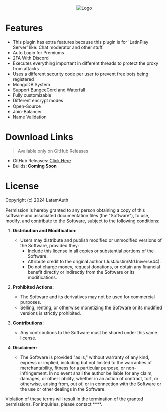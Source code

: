 <p align="center">
    <img src="https://i.imgur.com/tHpw7Gq.png" alt="Logo">
</p>

# Features

* This plugin has extra features because this plugin is for 'LatinPlay Server' like: Chat moderator and other stuff.
* Auto Login for Premiums
* 2FA With Discord
* Executes everything important in different threads to protect the proxy from attacks
* Uses a different security code per user to prevent free bots being registered
* MongoDB System
* Support BungeeCord and Waterfall
* Fully customizable
* Different encrypt modes
* Open-Source
* Join-Balancer
* Name Validation

# Download Links
> Available only on GitHub Releases
* GitHub Releases: [Click Here](https://github.com/MrUniverse44/LatamAuth/releases/)
* Builds: **Coming Soon**

# License

Copyright (c) 2024 LatamAuth

Permission is hereby granted to any person obtaining a copy of this software and associated documentation files (the "Software"), to use, modify, and contribute to the Software, subject to the following conditions:

1. **Distribution and Modification:**
   - Users may distribute and publish modified or unmodified versions of the Software, provided they:
      - Include this license in all copies or substantial portions of the Software.
      - Attribute credit to the original author (JustJustin/MrUniverse44).
      - Do not charge money, request donations, or obtain any financial benefit directly or indirectly from the Software or its modifications.

2. **Prohibited Actions:**
   - The Software and its derivatives may not be used for commercial purposes.
   - Selling, renting, or otherwise monetizing the Software or its modified versions is strictly prohibited.

3. **Contributions:**
   - Any contributions to the Software must be shared under this same license.

4. **Disclaimer:**
   - The Software is provided "as is," without warranty of any kind, express or implied, including but not limited to the warranties of merchantability, fitness for a particular purpose, or non-infringement. In no event shall the author be liable for any claim, damages, or other liability, whether in an action of contract, tort, or otherwise, arising from, out of, or in connection with the Software or the use or other dealings in the Software.

Violation of these terms will result in the termination of the granted permissions.
For inquiries, please contact ****.